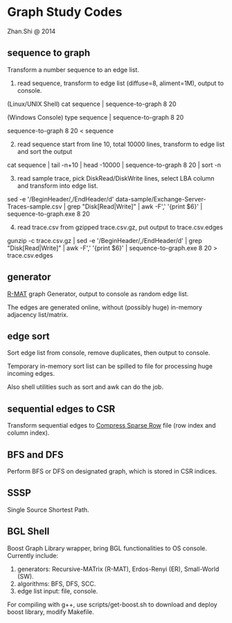 Graph Study Codes
=================

Zhan.Shi @ 2014

sequence to graph
-----------------

Transform a number sequence to an edge list.

1. read sequence, transform to edge list (diffuse=8, aliment=1M), output to console.

(Linux/UNIX Shell) cat sequence | sequence-to-graph 8 20

(Windows Console) type sequence | sequence-to-graph 8 20

sequence-to-graph 8 20 < sequence

2. read sequence start from line 10, total 10000 lines, transform to edge list and sort the output

cat sequence | tail -n+10 | head -10000 | sequence-to-graph 8 20 | sort -n

3. read sample trace, pick DiskRead/DiskWrite lines, select LBA column and transform into edge list.

sed -e '/BeginHeader/,/EndHeader/d' data-sample/Exchange-Server-Traces-sample.csv | grep "Disk[Read|Write]" | awk -F',' '{print $6}' | sequence-to-graph.exe 8 20

4. read trace.csv from gzipped trace.csv.gz, put output to trace.csv.edges

gunzip -c trace.csv.gz | sed -e '/BeginHeader/,/EndHeader/d' | grep "Disk[Read|Write]" | awk -F',' '{print $6}' | sequence-to-graph.exe 8 20 > trace.csv.edges

generator
---------

[R-MAT](http://www.cs.cmu.edu/~christos/PUBLICATIONS/siam04.pdf) graph Generator, output to console as random edge list.

The edges are generated online, without (possibly huge) in-memory adjacency list/matrix.

edge sort
---------

Sort edge list from console, remove duplicates, then output to console.

Temporary in-memory sort list can be spilled to file for processing huge incoming edges.

Also shell utilities such as sort and awk can do the job.

sequential edges to CSR
-----------------------

Transform sequential edges to [Compress Sparse Row](http://en.wikipedia.org/wiki/Sparse_matrix) file (row index and column index).

BFS and DFS
-----------

Perform BFS or DFS on designated graph, which is stored in CSR indices.

SSSP
----

Single Source Shortest Path.

BGL Shell
---------

Boost Graph Library wrapper, bring BGL functionalities to OS console. Currently include:

1. generators: Recursive-MATrix (R-MAT), Erdos-Renyi (ER), Small-World (SW).
2. algorithms: BFS, DFS, SCC.
3. edge list input: file, console.

For compiling with g++, use scripts/get-boost.sh to download and deploy boost library, modify Makefile.


